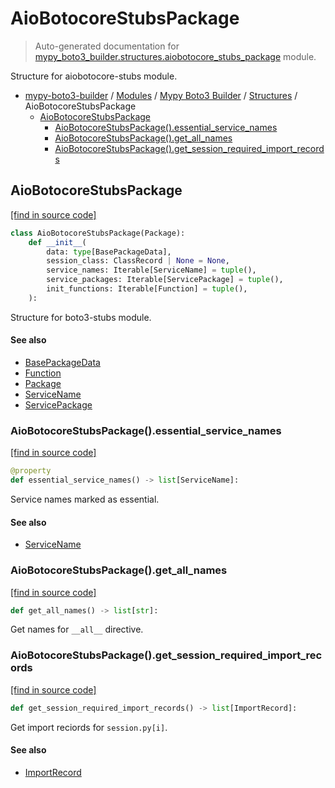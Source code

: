# AioBotocoreStubsPackage

> Auto-generated documentation for [mypy_boto3_builder.structures.aiobotocore_stubs_package](https://github.com/vemel/mypy_boto3_builder/blob/master/mypy_boto3_builder/structures/aiobotocore_stubs_package.py) module.

Structure for aiobotocore-stubs module.

- [mypy-boto3-builder](../../README.md#mypy_boto3_builder) / [Modules](../../MODULES.md#mypy-boto3-builder-modules) / [Mypy Boto3 Builder](../index.md#mypy-boto3-builder) / [Structures](index.md#structures) / AioBotocoreStubsPackage
    - [AioBotocoreStubsPackage](#aiobotocorestubspackage)
        - [AioBotocoreStubsPackage().essential_service_names](#aiobotocorestubspackageessential_service_names)
        - [AioBotocoreStubsPackage().get_all_names](#aiobotocorestubspackageget_all_names)
        - [AioBotocoreStubsPackage().get_session_required_import_records](#aiobotocorestubspackageget_session_required_import_records)

## AioBotocoreStubsPackage

[[find in source code]](https://github.com/vemel/mypy_boto3_builder/blob/master/mypy_boto3_builder/structures/aiobotocore_stubs_package.py#L18)

```python
class AioBotocoreStubsPackage(Package):
    def __init__(
        data: type[BasePackageData],
        session_class: ClassRecord | None = None,
        service_names: Iterable[ServiceName] = tuple(),
        service_packages: Iterable[ServicePackage] = tuple(),
        init_functions: Iterable[Function] = tuple(),
    ):
```

Structure for boto3-stubs module.

#### See also

- [BasePackageData](../package_data.md#basepackagedata)
- [Function](function.md#function)
- [Package](package.md#package)
- [ServiceName](../service_name.md#servicename)
- [ServicePackage](service_package.md#servicepackage)

### AioBotocoreStubsPackage().essential_service_names

[[find in source code]](https://github.com/vemel/mypy_boto3_builder/blob/master/mypy_boto3_builder/structures/aiobotocore_stubs_package.py#L39)

```python
@property
def essential_service_names() -> list[ServiceName]:
```

Service names marked as essential.

#### See also

- [ServiceName](../service_name.md#servicename)

### AioBotocoreStubsPackage().get_all_names

[[find in source code]](https://github.com/vemel/mypy_boto3_builder/blob/master/mypy_boto3_builder/structures/aiobotocore_stubs_package.py#L116)

```python
def get_all_names() -> list[str]:
```

Get names for `__all__` directive.

### AioBotocoreStubsPackage().get_session_required_import_records

[[find in source code]](https://github.com/vemel/mypy_boto3_builder/blob/master/mypy_boto3_builder/structures/aiobotocore_stubs_package.py#L50)

```python
def get_session_required_import_records() -> list[ImportRecord]:
```

Get import reciords for `session.py[i]`.

#### See also

- [ImportRecord](../import_helpers/import_record.md#importrecord)
